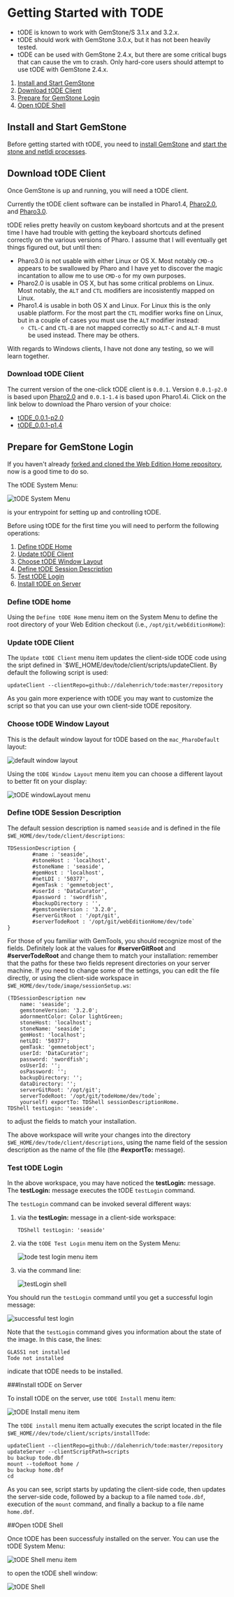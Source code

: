 # Getting Started with TODE

 * tODE is known to work with GemStone/S 3.1.x and 3.2.x. 
 * tODE should work with GemStone 3.0.x, but it has not been 
   heavily tested. 
 * tODE can be used with GemStone 2.4.x, but there are some 
   critical bugs that can cause the vm to crash. 
   Only hard-core users should attempt to use tODE with GemStone 2.4.x.

1. [Install and Start GemStone](#install-and-start-gemstone)
2. [Download tODE Client](#download-tode-client)
3. [Prepare for GemStone Login](#prepare-for-gemstone-login)
4. [Open tODE Shell](#open-tode-shell)

## Install and Start GemStone

Before getting started with tODE, you need to [install GemStone][1] and 
[start the stone and netldi processes][2]. 

## Download tODE Client
Once GemStone is up and running, you will need a tODE client. 

Currently the tODE client software can be installed in Pharo1.4, 
[Pharo2.0][4], and [Pharo3.0][5]. 

tODE relies pretty heavily on custom keyboard shortcuts and at the present
time I have had trouble with getting the keyboard shortcuts defined correctly on
the various versions of Pharo. I assume that I will eventually get things 
figured out, but until then:

* Pharo3.0 is not usable with either Linux or OS X. Most notably `CMD-o` 
  appears to be swallowed by Pharo and I have yet to discover the magic
  incantation to allow me to use `CMD-o` for my own purposes.
* Pharo2.0 is usable in OS X, but has some critical problems on Linux. Most
  notably, the `ALT` and `CTL` modifiers are incosistently mapped on Linux.
* Pharo1.4 is usable in both OS X and Linux. For Linux this is the only usable
  platform. For the most part the `CTL` modifier works fine on Linux, 
  but in a couple of cases you must use the `ALT` modifier instead:
  * `CTL-C` and `CTL-B` are not mapped correctly so `ALT-C` and `ALT-B` must be
    used instead. There may be others.

With regards to Windows clients, I have not done any testing, so we will learn
together. 

### Download tODE Client
The current version of the one-click tODE client is `0.0.1`. 
Version `0.0.1-p2.0` is based upon [Pharo2.0][4] and `0.0.1-1.4` is based upon
Pharo1.4i. Click on the link below to download the Pharo version of your choice:

  * [tODE_0.0.1-p2.0][6]
  * [tODE_0.0.1-p1.4][7]

## Prepare for GemStone Login

If you haven't already [forked and cloned the Web Edition Home repository][9],
now is a good time to do so.

The tODE System Menu:

![tODE System Menu][8]

is your entrypoint for setting up and controlling tODE. 

Before using tODE for the 
first time you will need to perform the following operations:

1. [Define tODE Home](#define-tode-home)
2. [Update tODE Client](#update-tode-client)
3. [Choose tODE Window Layout](#choose-tode-window-layout)
4. [Define tODE Session Description](#define-tode-session-description)
5. [Test tODE Login](#test-tode-login)
6. [Install tODE on Server](#install-tode-on-server)

### Define tODE home
Using the `Define tODE Home` menu item on the System Menu to define the root
directory of your Web Edition checkout (i.e., `/opt/git/webEditionHome`):
### Update tODE Client
The `Update tODE Client` menu item updates the client-side tODE code using the
sript defined in `$WE_HOME/dev/tode/client/scripts/updateClient. By default the
following script is used:

```
updateClient --clientRepo=github://dalehenrich/tode:master/repository
```

As you gain more experience with tODE you may want to customize the script so that
you can use your own client-side tODE repository.

### Choose tODE Window Layout
This is the default window layout for tODE based on the `mac_PharoDefault` layout:

![default window layout][10]

Using the `tODE Window Layout` menu item you can choose a different layout to better 
fit on your display:

![tODE windowLayout menu][12]

### Define tODE Session Description

The default session description is named `seaside` and is defined in the file 
`$WE_HOME/dev/tode/client/descriptions`:

```
TDSessionDescription {
        #name : 'seaside',
        #stoneHost : 'localhost',
        #stoneName : 'seaside',
        #gemHost : 'localhost',
        #netLDI : '50377',
        #gemTask : 'gemnetobject',
        #userId : 'DataCurator',
        #password : 'swordfish',
        #backupDirectory : '',
        #gemstoneVersion : '3.2.0',
        #serverGitRoot : '/opt/git',
        #serverTodeRoot : '/opt/git/webEditionHome/dev/tode`
}
```

For those of you familiar with GemTools, you should recognize most of the fields. 
Definitely look at the values for **#serverGitRoot** and **#serverTodeRoot** and change 
them to match your installation: remember that the paths for these two fields
represent directories on your server machine.
If you need to change some of the settings, you can edit the file directly, or using
the client-side workspace in `$WE_HOME/dev/tode/image/sessionSetup.ws`:

```Smalltalk
(TDSessionDescription new
    name: 'seaside';
    gemstoneVersion: '3.2.0';
    adornmentColor: Color lightGreen;
    stoneHost: 'localhost';
    stoneName: 'seaside';
    gemHost: 'localhost';
    netLDI: '50377';
    gemTask: 'gemnetobject';
    userId: 'DataCurator';
    password: 'swordfish';
    osUserId: '';
    osPassword: '';
    backupDirectory: '';
    dataDirectory: '';
    serverGitRoot: '/opt/git';
    serverTodeRoot: '/opt/git/todeHome/dev/tode`;
    yourself) exportTo: TDShell sessionDescriptionHome.
TDShell testLogin: 'seaside'.
```

to adjust the fields to match your installation. 

The above workspace will write your changes into the directory 
`$WE_HOME/dev/tode/client/descriptions`, using the name field of the session description
as the name of the file (the **#exportTo:** message).

### Test tODE Login
In the above workspace, you may have noticed the **testLogin:** message. The 
**testLogin:** message executes the tODE `testLogin` command.

The `testLogin` command can be invoked several different ways:

1. via the **testLogin:** message in a client-side workspace:

   ```Smalltalk
   TDShell testLogin: 'seaside'
   ```
2. via the `tODE Test Login` menu item on the System Menu:

   ![tode test login menu item][13]
3. via the command line:

   ![testLogin shell][14]

You should run the `testLogin` command until you get a successful login message:

![successful test login][11]

Note that the `testLogin` command gives you information about the state of the image. In this case, the lines:

```
GLASS1 not installed
Tode not installed
```

indicate that tODE needs to be installed.

###Install tODE on Server

To install tODE on the server, use `tODE Install` menu item:

![tODE Install menu item][15]

The `tODE install` menu item actually executes the script located in the file
`$WE_HOME//dev/tode/client/scripts/installTode`:

```Shell
updateClient --clientRepo=github://dalehenrich/tode:master/repository
updateServer --clientScriptPath=scripts
bu backup tode.dbf
mount --todeRoot home /
bu backup home.dbf
cd 
```

As you can see, script starts by updating the client-side code, then updates the 
server-side code, followed by a backup to a file
named `tode.dbf`, execution of the `mount` 
command, and finally a backup to a file name `home.dbf`.

##Open tODE Shell

Once tODE has been successfuly installed on the server. You can
use the tODE System Menu:

![tODE Shell menu item][16]

to open the tODE shell window:

![tODE Shell][17]


[1]: https://github.com/glassdb/webEditionHome/blob/master/docs/install/gettingStartedWithWebEdition.md#installing-gemstones
[2]: https://github.com/glassdb/webEditionHome/blob/master/docs/install/gettingStartedWithWebEdition.md#running-web-edition
[3]: http://seaside.gemtalksystems.com/tODE/tODE_0.0.1.app.zip
[4]: http://old.pharo-project.org/pharo-download/release-2-0
[5]: http://pharo.org/download
[6]: http://seaside.gemtalksystems.com/tODE/tODE_0.0.1-p2.0.app.zip
[7]: http://seaside.gemtalksystems.com/tODE/tODE_0.0.1-p1.4.app.zip
[8]: ../images/defineTodeHome.png
[9]: https://github.com/glassdb/webEditionHome/blob/master/docs/install/gettingStartedWithWebEdition.md
[10]: ../images/defaultWindowLayout.png
[11]: ../images/testLoginSuccessSample.png
[12]: ../images/windowLayoutChoices.png
[13]: ../images/testLoginMenuItem.png
[14]: ../images/testLoginShellCommand.png
[15]: ../images/installTodeMenuItem.png
[16]: ../images/todeShellMenuItem.png
[17]: ../images/todeShell.png
